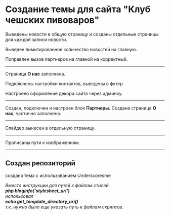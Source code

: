 # Создание темы для сайта "Клуб чешских пивоваров"
<p>Выведены новости в общую страницу и созданы отдельные страницы для каждой записи новости.</p>
<p>Выведен лимитированное количество новостей на главную.</p>
<p>Поправлен вызов партнеров на главной на корректный.</p>
<hr>
<p>Страница <b>О нас</b> заполнена.</p>
<p>Подключены настройки контактов, выведены в футер.</p>
<p>Настроено оформление декора сайта через админку.</p>
<hr>
<p>Создан, подключен и настроен блок <b>Партнеры.</b>
Создана страница <b>О нас</b>, частично заполнена.</p>
<hr>
<p>Слайдер вынесен в отдельную страницу.</p>
<hr>
<p>Прописаны пути к изображениям.</p>
<hr>
<h2>Создан репозиторий</h2>
<p>создана тема с использованием Underscoresme</p>
<i>Вместо инструкции для путей к файлам стилей <br/><b>php bloginfo('stylesheet_url')</b><br/>использовал<br/><b>echo get_template_directory_uri()</b><br>т.к. нужно было еще указать путь к файлам скриптов.</i>
